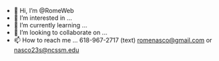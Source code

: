 - 👋 Hi, I’m @RomeWeb
- 👀 I’m interested in ...
- 🌱 I’m currently learning ...
- 💞️ I’m looking to collaborate on ...
- 📫 How to reach me ... 618-967-2717 (text)
                          romenasco@gmail.com or nasco23s@ncssm.edu

<!---
RomeWeb/RomeWeb is a ✨ special ✨ repository because its `README.md` (this file) appears on your GitHub profile.
You can click the Preview link to take a look at your changes.
--->
